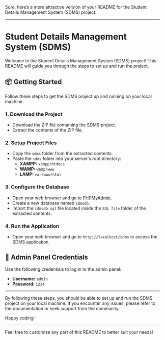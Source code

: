 Sure, here’s a more attractive version of your README for the Student Details Management System (SDMS) project:

---

# Student Details Management System (SDMS)

Welcome to the Student Details Management System (SDMS) project! This README will guide you through the steps to set up and run the project.

## 📦 Getting Started

Follow these steps to get the SDMS project up and running on your local machine.

### 1. Download the Project

- Download the ZIP file containing the SDMS project.
- Extract the contents of the ZIP file.

### 2. Setup Project Files

- Copy the `sdms` folder from the extracted contents.
- Paste the `sdms` folder into your server's root directory:
  - **XAMPP:** `xampp/htdocs`
  - **WAMP:** `wamp/www`
  - **LAMP:** `var/www/html`

### 3. Configure the Database

- Open your web browser and go to [PHPMyAdmin](http://localhost/phpmyadmin).
- Create a new database named `sdmsdb`.
- Import the `sdmsdb.sql` file located inside the `SQL file` folder of the extracted contents.

### 4. Run the Application

- Open your web browser and go to `http://localhost/sdms` to access the SDMS application.

## 🔐 Admin Panel Credentials

Use the following credentials to log in to the admin panel:

- **Username:** `admin`
- **Password:** `1234`

---

By following these steps, you should be able to set up and run the SDMS project on your local machine. If you encounter any issues, please refer to the documentation or seek support from the community.

Happy coding!

---

Feel free to customize any part of this README to better suit your needs!
